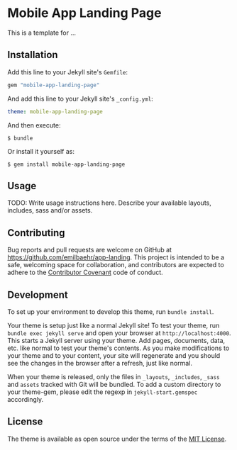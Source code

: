 # Mobile App Landing Page
This is a template for ...

## Installation

Add this line to your Jekyll site's `Gemfile`:

```ruby
gem "mobile-app-landing-page"
```

And add this line to your Jekyll site's `_config.yml`:

```yaml
theme: mobile-app-landing-page
```

And then execute:

    $ bundle

Or install it yourself as:

    $ gem install mobile-app-landing-page

## Usage

TODO: Write usage instructions here. Describe your available layouts, includes, sass and/or assets.

## Contributing

Bug reports and pull requests are welcome on GitHub at https://github.com/emilbaehr/app-landing. This project is intended to be a safe, welcoming space for collaboration, and contributors are expected to adhere to the [Contributor Covenant](http://contributor-covenant.org) code of conduct.

## Development

To set up your environment to develop this theme, run `bundle install`.

Your theme is setup just like a normal Jekyll site! To test your theme, run `bundle exec jekyll serve` and open your browser at `http://localhost:4000`. This starts a Jekyll server using your theme. Add pages, documents, data, etc. like normal to test your theme's contents. As you make modifications to your theme and to your content, your site will regenerate and you should see the changes in the browser after a refresh, just like normal.

When your theme is released, only the files in `_layouts`, `_includes`, `_sass` and `assets` tracked with Git will be bundled.
To add a custom directory to your theme-gem, please edit the regexp in `jekyll-start.gemspec` accordingly.

## License

The theme is available as open source under the terms of the [MIT License](https://opensource.org/licenses/MIT).

